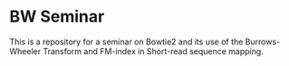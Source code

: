# BW Seminar
This is a repository for a seminar on Bowtie2 and its use of the Burrows-Wheeler Transform and FM-index in Short-read sequence mapping.
